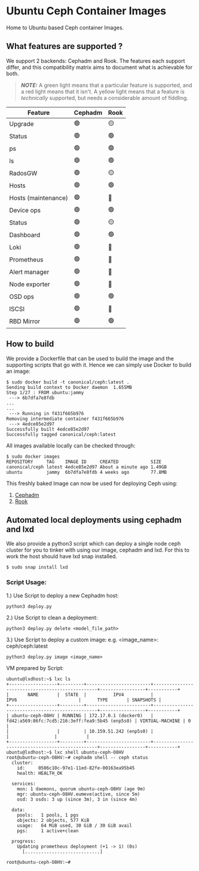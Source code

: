 # Ubuntu Ceph Container Images
Home to Ubuntu based Ceph container Images.

## What features are supported ?

We support 2 backends: Cephadm and Rook. The features each support differ, and this compatibility matrix aims to document what is achievable for both.

> **_NOTE:_**
A green light means that a particular feature is supported, and a red light means that it isn't. A yellow light means that a feature is _technically_ supported, but needs a considerable amount of fiddling.

| Feature | Cephadm | Rook |
| ------- | ------- | ---- |
| Upgrade | &#x1F7E2; | &#x1F7E1; |
| Status | &#x1F7E2; | &#x1F7E2; |
| ps | &#x1F7E2; | &#x1F7E2; |
| ls | &#x1F7E2; | &#x1F7E2; |
| RadosGW | &#x1F7E2; | &#x1F7E1; |
| Hosts | &#x1F7E2; | &#x1F7E2; |
| Hosts (maintenance) | &#x1F7E2; | &#x1F534; |
| Device ops | &#x1F7E2; | &#x1F7E2; |
| Status | &#x1F7E2; | &#x1F7E1; |
| Dashboard | &#x1F7E2; | &#x1F7E2; |
| Loki | &#x1F7E2; | &#x1F534; |
| Prometheus | &#x1F7E2; | &#x1F534; |
| Alert manager | &#x1F7E2; | &#x1F534; |
| Node exporter | &#x1F7E2; | &#x1F534; |
| OSD ops | &#x1F7E2; | &#x1F7E2; |
| ISCSI | &#x1F7E2; | &#x1F534; |
| RBD Mirror | &#x1F7E2; | &#x1F7E2; |

## How to build

We provide a Dockerfile that can be used to build the image and the supporting scripts that go with it. Hence we can simply use Docker to build an image:
```
$ sudo docker build -t canonical/ceph:latest .
Sending build context to Docker daemon  1.655MB
Step 1/27 : FROM ubuntu:jammy
 ---> 6b7dfa7e8fdb
...
...
 ---> Running in f431f665b976
Removing intermediate container f431f665b976
 ---> 4edce85e2d97
Successfully built 4edce85e2d97
Successfully tagged canonical/ceph:latest
```

All images available locally can be checked through:
```
$ sudo docker images
REPOSITORY     TAG    IMAGE ID     CREATED            SIZE
canonical/ceph latest 4edce85e2d97 About a minute ago 1.49GB
ubuntu         jammy  6b7dfa7e8fdb 4 weeks ago        77.8MB
```

This freshly baked Image can now be used for deploying Ceph using:
1. [Cephadm](https://discourse.ubuntu.com/t/using-cephadm-to-deploy-custom-ubuntu-ceph-images-in-a-containerised-manner/)
2. [Rook](https://discourse.ubuntu.com/t/deploying-ceph-with-rook/)

## Automated local deployments using cephadm and lxd

We also provide a python3 script which can deploy a single node ceph cluster for you to tinker with using our image, cephadm and lxd. For this to work the host should have lxd snap installed.

```$ sudo snap install lxd```

### Script Usage:
1.) Use Script to deploy a new Cephadm host:
```
python3 deploy.py
```
2.) Use Script to clean a deployment:
```
python3 deploy.py delete <model_file_path>
```
3.) Use Script to deploy a custom image:
e.g. <image_name>: ceph/ceph:latest
```
python3 deploy.py image <image_name>
```
VM prepared by Script: 
```
ubuntu@lxdhost:~$ lxc ls
+------------------+---------+------------------------+-------------------------------------------------+-----------------+-----------+
|       NAME       |  STATE  |          IPV4          |                      IPV6                       |      TYPE       | SNAPSHOTS |
+------------------+---------+------------------------+-------------------------------------------------+-----------------+-----------+
| ubuntu-ceph-O8HV | RUNNING | 172.17.0.1 (docker0)   | fd42:a569:86fc:7cd5:216:3eff:fea9:5b45 (enp5s0) | VIRTUAL-MACHINE | 0         |
|                  |         | 10.159.51.242 (enp5s0) |                                                 |                 |           |
+------------------+---------+------------------------+-------------------------------------------------+-----------------+-----------+
ubuntu@lxdhost:~$ lxc shell ubuntu-ceph-O8HV 
root@ubuntu-ceph-O8HV:~# cephadm shell -- ceph status
  cluster:
    id:     0506c10c-97e1-11ed-82fe-00163ea95b45
    health: HEALTH_OK
 
  services:
    mon: 1 daemons, quorum ubuntu-ceph-O8HV (age 9m)
    mgr: ubuntu-ceph-O8HV.eumeve(active, since 5m)
    osd: 3 osds: 3 up (since 3m), 3 in (since 4m)
 
  data:
    pools:   1 pools, 1 pgs
    objects: 2 objects, 577 KiB
    usage:   64 MiB used, 30 GiB / 30 GiB avail
    pgs:     1 active+clean
 
  progress:
    Updating prometheus deployment (+1 -> 1) (0s)
      [............................] 
 
root@ubuntu-ceph-O8HV:~#
```
